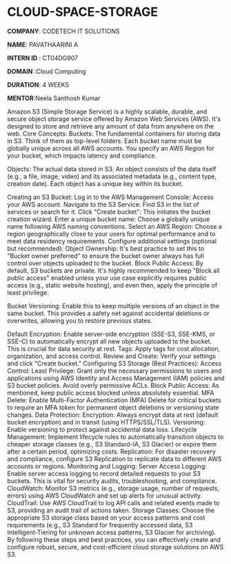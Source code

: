 # CLOUD-SPACE-STORAGE

**COMPANY**: CODETECH IT SOLUTIONS

**NAME**: PAVATHAARINI A

**INTERN ID** : CT04DG907

**DOMAIN** :Cloud Computing

**DURATION**: 4 WEEKS

**MENTOR**:Neela Santhosh Kumar




Amazon S3 (Simple Storage Service) is a highly scalable, durable, and secure object storage service offered by Amazon Web Services (AWS). It's designed to store and retrieve any amount of data from anywhere on the web.
Core Concepts:
Buckets: The fundamental containers for storing data in S3. Think of them as top-level folders. Each bucket name must be globally unique across all AWS accounts. You specify an AWS Region for your bucket, which impacts latency and compliance.

Objects: The actual data stored in S3. An object consists of the data itself (e.g., a file, image, video) and its associated metadata (e.g., content type, creation date). Each object has a unique key within its bucket.

Creating an S3 Bucket:
Log in to the AWS Management Console: Access your AWS account.
Navigate to the S3 Service: Find S3 in the list of services or search for it.
Click "Create bucket": This initiates the bucket creation wizard.
Enter a unique bucket name: Choose a globally unique name following AWS naming conventions.
Select an AWS Region: Choose a region geographically close to your users for optimal performance and to meet data residency requirements.
Configure additional settings (optional but recommended):
Object Ownership: It's best practice to set this to "Bucket owner preferred" to ensure the bucket owner always has full control over objects uploaded to the bucket.
Block Public Access: By default, S3 buckets are private. It's highly recommended to keep "Block all public access" enabled unless your use case explicitly requires public access (e.g., static website hosting), and even then, apply the principle of least privilege.

Bucket Versioning: Enable this to keep multiple versions of an object in the same bucket. This provides a safety net against accidental deletions or overwrites, allowing you to restore previous states.

Default Encryption: Enable server-side encryption (SSE-S3, SSE-KMS, or SSE-C) to automatically encrypt all new objects uploaded to the bucket. This is crucial for data security at rest.
Tags: Apply tags for cost allocation, organization, and access control.
Review and Create: Verify your settings and click "Create bucket."
Configuring S3 Storage (Best Practices):
Access Control:
Least Privilege: Grant only the necessary permissions to users and applications using AWS Identity and Access Management (IAM) policies and S3 bucket policies. Avoid overly permissive ACLs.
Block Public Access: As mentioned, keep public access blocked unless absolutely essential.
MFA Delete: Enable Multi-Factor Authentication (MFA) Delete for critical buckets to require an MFA token for permanent object deletions or versioning state changes.
Data Protection:
Encryption: Always encrypt data at rest (default bucket encryption) and in transit (using HTTPS/SSL/TLS).
Versioning: Enable versioning to protect against accidental data loss.
Lifecycle Management: Implement lifecycle rules to automatically transition objects to cheaper storage classes (e.g., S3 Standard-IA, S3 Glacier) or expire them after a certain period, optimizing costs.
Replication: For disaster recovery and compliance, configure S3 Replication to replicate data to different AWS accounts or regions.
Monitoring and Logging:
Server Access Logging: Enable server access logging to record detailed requests to your S3 buckets. This is vital for security audits, troubleshooting, and compliance.
CloudWatch: Monitor S3 metrics (e.g., storage usage, number of requests, errors) using AWS CloudWatch and set up alerts for unusual activity.
CloudTrail: Use AWS CloudTrail to log API calls and related events made to S3, providing an audit trail of actions taken.
Storage Classes: Choose the appropriate S3 storage class based on your access patterns and cost requirements (e.g., S3 Standard for frequently accessed data, S3 Intelligent-Tiering for unknown access patterns, S3 Glacier for archiving).
By following these steps and best practices, you can effectively create and configure robust, secure, and cost-efficient cloud storage solutions on AWS S3.
